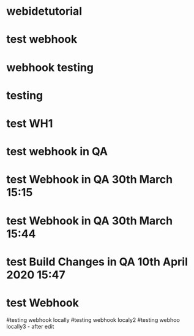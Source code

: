 # webidetutorial

# test webhook

# webhook testing

# testing

# test WH1


# test webhook in QA
# test Webhook in QA 30th March 15:15
# test Webhook in QA 30th March 15:44
# test Build Changes in QA 10th April 2020 15:47
# test Webhook
#testing webhook locally
#testing webhook localy2
#testing webhoo locally3 - after edit
